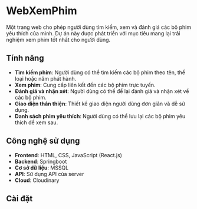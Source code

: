 # WebXemPhim

Một trang web cho phép người dùng tìm kiếm, xem và đánh giá các bộ phim yêu thích của mình. Dự án này được phát triển với mục tiêu mang lại trải nghiệm xem phim tốt nhất cho người dùng.

## Tính năng

- **Tìm kiếm phim**: Người dùng có thể tìm kiếm các bộ phim theo tên, thể loại hoặc năm phát hành.
- **Xem phim**: Cung cấp liên kết đến các bộ phim trực tuyến.
- **Đánh giá và nhận xét**: Người dùng có thể để lại đánh giá và nhận xét về các bộ phim.
- **Giao diện thân thiện**: Thiết kế giao diện người dùng đơn giản và dễ sử dụng.
- **Danh sách phim yêu thích**: Người dùng có thể lưu lại các bộ phim yêu thích để xem sau.

## Công nghệ sử dụng

- **Frontend**: HTML, CSS, JavaScript (React.js)
- **Backend**: Springboot
- **Cơ sở dữ liệu**: MSSQL
- **API**: Sử dụng API của server
- **Cloud**: Cloudinary

## Cài đặt

